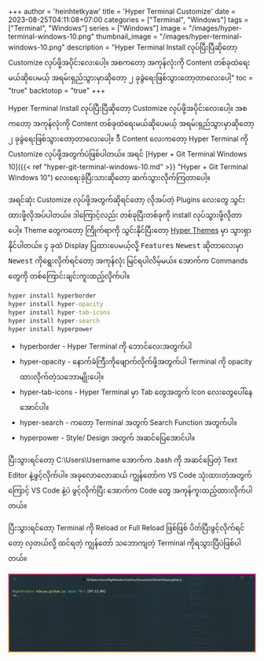 +++
author = 'heinhtetkyaw'
title = 'Hyper Terminal Customize'
date = 2023-08-25T04:11:08+07:00
categories = ["Terminal", "Windows"]
tags = ["Terminal", "Windows"]
series = ["Windows"]
image = "/images/hyper-terminal-windows-10.png"
thumbnail_image = "/images/hyper-terminal-windows-10.png"
description = "Hyper Terminal Install လုပ်ပြီးပြီဆိုတော့ Customize လုပ်ဖို့အပိုင်းလေးပေါ့။ အစကတော့ အကုန်လုံးကို Content တစ်ခုထဲရေးမယ်ဆိုပေမယ့် အရမ်းရှည်သွားမှာဆိုတော့ ၂ ခုခွဲရေးဖြစ်သွားတော့တာလေးပေါ့"
toc = "true"
backtotop = "true"
+++

Hyper Terminal Install လုပ်ပြီးပြီဆိုတော့ Customize လုပ်ဖို့အပိုင်းလေးပေါ့။ အစကတော့ အကုန်လုံးကို Content တစ်ခုထဲရေးမယ်ဆိုပေမယ့် အရမ်းရှည်သွားမှာဆိုတော့ ၂ ခုခွဲရေးဖြစ်သွားတော့တာလေးပေါ့။ ဒီ Content လေးကတော့ Hyper Terminal ကို Customize လုပ်ဖို့အတွက်ပဲဖြစ်ပါတယ်။ အရင် [Hyper + Git Terminal Windows 10]({{< ref "hyper-git-terminal-windows-10.md" >}} "Hyper + Git Terminal Windows 10") လေးရေးခဲ့ပြီးသားဆိုတော့ ဆက်သွားလိုက်ကြတာပေါ့။

<!--more-->

အရင်ဆုံး Customize လုပ်ဖို့အတွက်ဆိုရင်တော့ လိုအပ်တဲ့ Plugins လေးတွေ သွင်းထားဖို့လိုအပ်ပါတယ်။ ဒါကြောင့်လည်း တစ်ခုပြီးတစ်ခုကို install လုပ်သွားဖို့လိုတာပေါ့။ Theme တွေကတော့ ကြိုက်ရာကို သွင်းနိုင်ပြီးတော့ [Hyper Themes](https://hyper.is/themes) မှာ သွားရှာနိုင်ပါတယ်။ ၄ ခုထဲ Display ပြထားပေမယ့်လို့ <kbd>Features</kbd> <kbd>Newest</kbd> ဆိုတာလေးမှာ <kbd>Newest</kbd> ကိုရွေးလိုက်ရင်တော့ အကုန်လုံး မြင်ရပါလိမ့်မယ်။ အောက်က Commands တွေကို တစ်ကြောင်းချင်းကူးထည့်လိုက်ပါ။

```cmd
hyper install hyperborder
hyper install hyper-opacity
hyper install hyper-tab-icons
hyper install hyper-search
hyper install hyperpower
```

- hyperborder - Hyper Terminal ကို ဘောင်လေးအတွက်ပါ
- hyper-opacity - နောက်ခံကြီးကိုဖျောက်လိုက်ဖို့အတွက်ပါ Terminal ကို opacity ထားလိုက်တဲ့သဘောမျိုးပေါ့။
- hyper-tab-icons - Hyper Terminal မှာ Tab တွေအတွက် Icon လေးတွေပေါ်နေအောင်ပါ။
- hyper-search - ကတော့ Terminal အတွက် Search Function အတွက်ပါ။
- hyperpower - Style/ Design အတွက် အဆင်ပြေအောင်ပါ။

ပြီးသွားရင်တော့ C:\Users\Username အောက်က .bash ကို အဆင်ပြေတဲ့ Text Editor နဲ့ဖွင့်လိုက်ပါ။ အခုလောလောဆယ် ကျွန်တော်က VS Code သုံးထားတဲ့အတွက်ကြောင့် VS Code နဲ့ပဲ ဖွင့်လိုက်ပြီး အောက်က Code တွေ အကုန်ကူးထည့်ထားလိုက်ပါတယ်။

<script src="https://gist.github.com/h2kyaw/3b71327ffe9af153dbdc3669349f9cef.js"></script>

ပြီးသွားရင်တော့ Terminal ကို Reload or Full Reload ဖြစ်ဖြစ် ပိတ်ပြီးဖွင့်လိုက်ရင်တော့ လှတယ်လို့ ထင်ရတဲ့ ကျွန်တော် သဘောကျတဲ့ Terminal ကိုရသွားပြီပဲဖြစ်ပါတယ်။

![Hyper Terminal ><](/images/hyper-terminal-windows-10.png 'Hyper Terminal')
